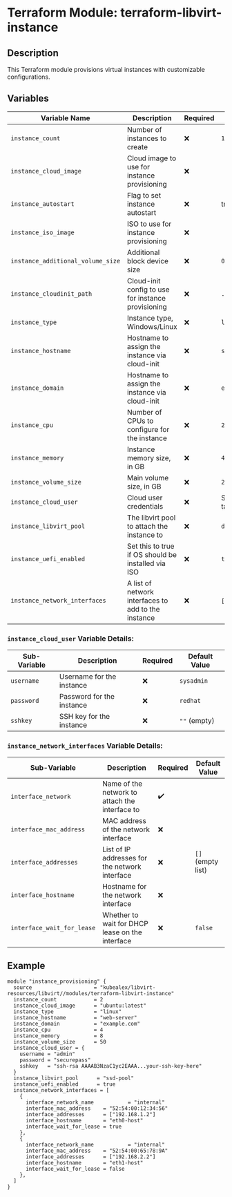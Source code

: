 # Terraform Module: terraform-libvirt-instance

## Description

This Terraform module provisions virtual instances with customizable configurations.

## Variables

| Variable Name                  | Description                                        | Required | Default Value            |
| ------------------------------ | -------------------------------------------------- | -------- | ------------------------ |
| `instance_count`               | Number of instances to create                      | ❌       | `1`                      |
| `instance_cloud_image`         | Cloud image to use for instance provisioning      | ❌       |                          |
| `instance_autostart`         | Flag to set instance autostart      | ❌       | true                         |
| `instance_iso_image`           | ISO to use for instance provisioning              | ❌       |                          |
| `instance_additional_volume_size` | Additional block device size                    | ❌       | `0`                      |
| `instance_cloudinit_path`      | Cloud-init config to use for instance provisioning | ❌       | `./cloud_init.cfg`       |
| `instance_type`                | Instance type, Windows/Linux                      | ❌       | `linux`                  |
| `instance_hostname`            | Hostname to assign the instance via cloud-init     | ❌       | `service-vm`             |
| `instance_domain`              | Hostname to assign the instance via cloud-init     | ❌       | `example.com`            |
| `instance_cpu`                 | Number of CPUs to configure for the instance      | ❌       | `2`                      |
| `instance_memory`              | Instance memory size, in GB                       | ❌       | `4`                      |
| `instance_volume_size`         | Main volume size, in GB                       | ❌       | `20`                     |
| `instance_cloud_user`          | Cloud user credentials                             | ❌       | See default in table     |
| `instance_libvirt_pool`        | The libvirt pool to attach the instance to        | ❌       | `default`                |
| `instance_uefi_enabled`        | Set this to true if OS should be installed via ISO| ❌       | `true`                   |
| `instance_network_interfaces`  | A list of network interfaces to add to the instance| ❌       | `[]` (empty list)        |

### `instance_cloud_user` Variable Details:

| Sub-Variable  | Description               | Required | Default Value |
| ------------- | ------------------------- | -------- | ------------- |
| `username`    | Username for the instance | ❌       | `sysadmin`    |
| `password`    | Password for the instance | ❌       | `redhat`      |
| `sshkey`      | SSH key for the instance  | ❌       | `""` (empty)  |

### `instance_network_interfaces` Variable Details:

| Sub-Variable                 | Description                                        | Required | Default Value |
| ---------------------------- | -------------------------------------------------- | -------- | ------------- |
| `interface_network`             | Name of the network to attach the interface to                      | ✔️       |               |
| `interface_mac_address`     | MAC address of the network interface               | ❌       |               |
| `interface_addresses`       | List of IP addresses for the network interface    | ❌       | `[]` (empty list) |
| `interface_hostname`        | Hostname for the network interface                | ❌       |               |
| `interface_wait_for_lease`  | Whether to wait for DHCP lease on the interface   | ❌       | `false`       |

## Example

```hcl
module "instance_provisioning" {
  source                    = "kubealex/libvirt-resources/libvirt//modules/terraform-libvirt-instance"
  instance_count            = 2
  instance_cloud_image      = "ubuntu:latest"
  instance_type             = "linux"
  instance_hostname         = "web-server"
  instance_domain           = "example.com"
  instance_cpu              = 4
  instance_memory           = 8
  instance_volume_size      = 50
  instance_cloud_user = {
    username = "admin"
    password = "securepass"
    sshkey   = "ssh-rsa AAAAB3NzaC1yc2EAAA...your-ssh-key-here"
  }
  instance_libvirt_pool      = "ssd-pool"
  instance_uefi_enabled      = true
  instance_network_interfaces = [
    {
      interface_network_name           = "internal"
      interface_mac_address    = "52:54:00:12:34:56"
      interface_addresses      = ["192.168.1.2"]
      interface_hostname       = "eth0-host"
      interface_wait_for_lease = true
    },
    {
      interface_network_name           = "internal"
      interface_mac_address    = "52:54:00:65:78:9A"
      interface_addresses      = ["192.168.2.2"]
      interface_hostname       = "eth1-host"
      interface_wait_for_lease = false
    },
  ]
}
